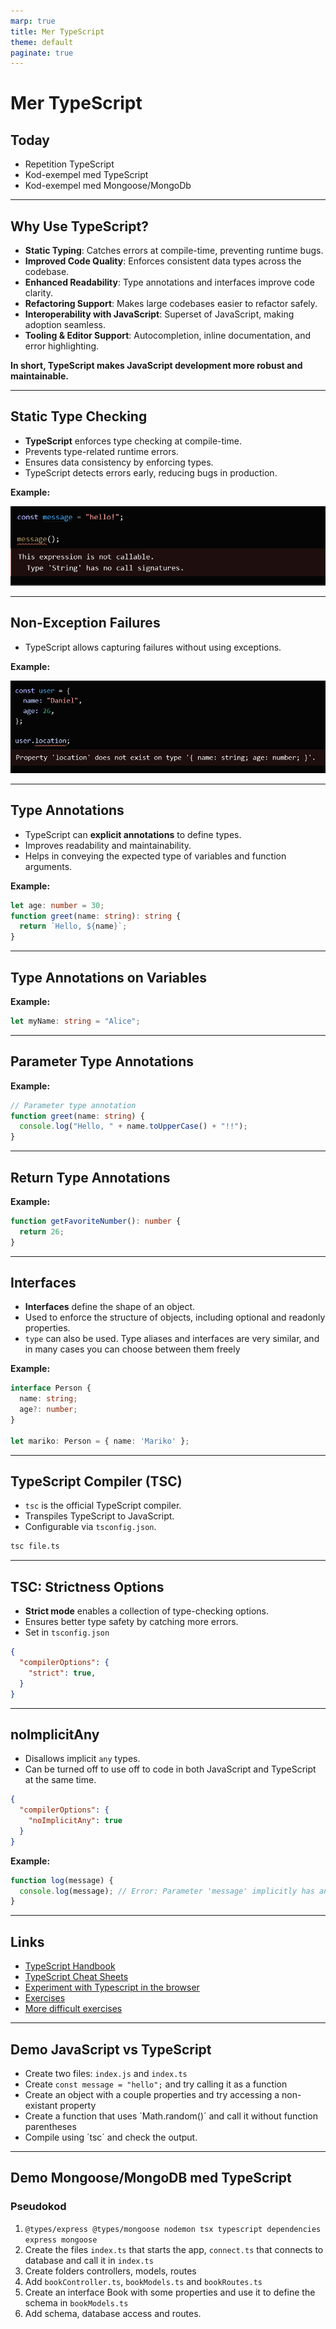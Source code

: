 ```yaml
---
marp: true
title: Mer TypeScript
theme: default
paginate: true
---
```


# Mer TypeScript

## Today

- Repetition TypeScript
- Kod-exempel med TypeScript
- Kod-exempel med Mongoose/MongoDb

---

## Why Use TypeScript?

- **Static Typing**: Catches errors at compile-time, preventing runtime bugs.
- **Improved Code Quality**: Enforces consistent data types across the codebase.
- **Enhanced Readability**: Type annotations and interfaces improve code clarity.
- **Refactoring Support**: Makes large codebases easier to refactor safely.
- **Interoperability with JavaScript**: Superset of JavaScript, making adoption seamless.
- **Tooling & Editor Support**: Autocompletion, inline documentation, and error highlighting.

**In short, TypeScript makes JavaScript development more robust and maintainable.**

---

## Static Type Checking

- **TypeScript** enforces type checking at compile-time.
- Prevents type-related runtime errors.
- Ensures data consistency by enforcing types.
- TypeScript detects errors early, reducing bugs in production.

**Example:**

![alt text](image-1.png)

---

## Non-Exception Failures

- TypeScript allows capturing failures without using exceptions.

  
**Example:**

![alt text](image-2.png)

---

## Type Annotations

- TypeScript can **explicit annotations** to define types.
- Improves readability and maintainability.
- Helps in conveying the expected type of variables and function arguments.

**Example:**

```typescript
let age: number = 30;
function greet(name: string): string {
  return `Hello, ${name}`;
}
```

---
 
## Type Annotations on Variables

**Example:**

```typescript
let myName: string = "Alice";
```

---

## Parameter Type Annotations

**Example:**

```typescript
// Parameter type annotation
function greet(name: string) {
  console.log("Hello, " + name.toUpperCase() + "!!");
}
```

---

## Return Type Annotations

**Example:**

```typescript
function getFavoriteNumber(): number {
  return 26;
}
```

---

## Interfaces

- **Interfaces** define the shape of an object.
- Used to enforce the structure of objects, including optional and readonly properties.
- `type` can also be used. Type aliases and interfaces are very similar, and in many cases you can choose between them freely

**Example:**

```typescript
interface Person {
  name: string;
  age?: number;
}

let mariko: Person = { name: 'Mariko' };
```

---

## TypeScript Compiler (TSC)

- `tsc` is the official TypeScript compiler.
- Transpiles TypeScript to JavaScript.
- Configurable via `tsconfig.json`.

```bash
tsc file.ts
```

---

## TSC: Strictness Options

- **Strict mode** enables a collection of type-checking options.
- Ensures better type safety by catching more errors.
- Set in `tsconfig.json`

```json
{
  "compilerOptions": {
    "strict": true,
  }
}
```

---

## noImplicitAny

- Disallows implicit `any` types.
- Can be turned off to use off to code in both JavaScript and TypeScript at the same time.

```json
{
  "compilerOptions": {
    "noImplicitAny": true
  }
}
```

**Example:**

```typescript
function log(message) {
  console.log(message); // Error: Parameter 'message' implicitly has an 'any' type
}
```

---

## Links

- [TypeScript Handbook](https://www.typescriptlang.org/docs/handbook/intro.html)
- [TypeScript Cheat Sheets](https://www.typescriptlang.org/cheatsheets/)
- [Experiment with Typescript in the browser](https://www.typescriptlang.org/play)
- [Exercises](https://typescript-exercises.github.io)
- [More difficult exercises](https://github.com/type-challenges/type-challenges)

---

## Demo JavaScript vs TypeScript

- Create two files: `index.js` and `index.ts`
- Create `const message = "hello";` and try calling it as a function
- Create an object with a couple properties and try accessing a non-existant property
- Create a function that uses ´Math.random()´ and call it without function parentheses
- Compile using ´tsc´ and check the output.

---

## Demo Mongoose/MongoDB med TypeScript

### Pseudokod

1. `@types/express @types/mongoose nodemon tsx typescript dependencies express mongoose`
2. Create the files `index.ts` that starts the app, `connect.ts` that connects to database and call it in `index.ts`
3. Create folders controllers, models, routes
4. Add `bookController.ts`, `bookModels.ts` and `bookRoutes.ts`
6. Create an interface Book with some properties and use it to define the schema in `bookModels.ts`
5. Add schema, database access and routes.

